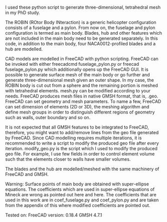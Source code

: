 I used these python script to generate three-dimensional, tetrahedral mesh in my PhD study.

The ROBIN (ROtor Body INteraction) is a generic helicopter configuration consists of a fuselage and a pylon. From now on, the fuselage and pylon configuration is termed as main body. Blades, hub and other features which are not included in the main body need to be generated separately. In this code, in addition to the main body, four NACA0012-profiled blades and a hub are modelled.

CAD models are modelled in FreeCAD with python scripting. FreeCAD can be invoked with either freecadcmd fuselage_pylon.py or freecad fuselage_pylon.py which additionally opens up the FreeCAD GUI. It is possible to generate surface mesh of the main body or go further and generate three-dimensional mesh given an outer shape. In my case, the ROBIN body is cut out from a sphere and the remaining portion is meshed with tetrahedral elements. mesh.py can be modified according to your needs. FreeCAD produces mesh files in native GMSH format, that is, .geo. FreeCAD can set geometry and mesh parameters. To name a few, FreeCAD can set dimension of elements (2D or 3D), the meshing algorithm and define mesh groups in order to distinguish different regions of geometry such as walls, outer boundary and so on.

It is not expected that all GMSH features to be integrated to FreeCAD, therefore, you might want to add/remove lines from the geo file generated by FreeCAD. Since CAD modelling requires multiple iterations, it is recommended to write a script to modify the produced geo file after every iteration. modify_geo.py is the script which I used to modify the produced geo file. For example, I use few fields in order to control element volume such that the elements closer to walls have smaller volumes.

The blades and the hub are modelled/meshed with the same machinery of FreeCAD and GMSH.

Warning:
Surface points of main body are obtained with super-ellipse equations. The coefficients which are used in super-ellipse equations of Mineck are wrong as pointed out here and here. The coefficients that are used in this work are in coef_fuselage.py and coef_pylon.py and are taken from the appendix of this where modified coefficients are pointed out.


Tested on:
FreeCAD version: 0.18.4
GMSH 4.7.1
